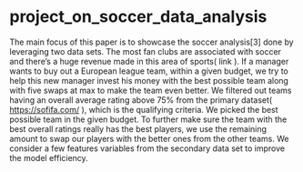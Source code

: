 # project_on_soccer_data_analysis
The main focus of this paper is to showcase the soccer analysis[3] done by leveraging two data sets. The most fan clubs are associated with soccer and there’s a huge revenue made in this area of sports( link ). If a manager wants to buy out a European league team, within a given budget, we try to help this new manager invest his money with the best possible team along with five swaps at max to make the team even better. We filtered out teams having an overall average rating above 75% from the primary dataset( https://sofifa.com/ ), which is the qualifying criteria. We picked the best possible team in the given budget. To further make sure the team with the best overall ratings really has the best players, we use the remaining amount to swap our players with the better ones from the other teams. We consider a few features variables from the secondary data set to improve the model efficiency.

